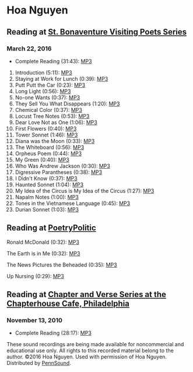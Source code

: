 Hoa Nguyen
==========

Reading at [St. Bonaventure Visiting Poets Series](http://writing.upenn.edu/pennsound/x/St-Bonaventure.php)
-----------------------------------------------------------------------------------------------------------

### March 22, 2016

-   Complete Reading (31:43): [MP3](http://media.sas.upenn.edu/pennsound/authors/Nguyen/Nguyen-How_St-Bonaventure_3-22-16.mp3)

  

1.  Introduction (5:11): [MP3](https://media.sas.upenn.edu/pennsound/authors/Nguyen/3-22-16/Nguyen-How_Introduction_St-Bonaventure_3-22-16.mp3)
2.  Staying at Work for Lunch (0:39): [MP3](https://media.sas.upenn.edu/pennsound/authors/Nguyen/3-22-16/Nguyen-How_Staying-at-Work_St-Bonaventure_3-22-16.mp3)
3.  Putt Putt the Car (0:23): [MP3](https://media.sas.upenn.edu/pennsound/authors/Nguyen/3-22-16/Nguyen-How_Putt-Putt-the-Car_St-Bonaventure_3-22-16.mp3)
4.  Long Light (0:56): [MP3](https://media.sas.upenn.edu/pennsound/authors/Nguyen/3-22-16/Nguyen-How_Long-Light_St-Bonaventure_3-22-16.mp3)
5.  No-one Wants (0:37): [MP3](https://media.sas.upenn.edu/pennsound/authors/Nguyen/3-22-16/Nguyen-How_No-One-Wants_St-Bonaventure_3-22-16.mp3)
6.  They Sell You What Disappears (1:20): [MP3](https://media.sas.upenn.edu/pennsound/authors/Nguyen/3-22-16/Nguyen-How_They-Sell-You-What-Disappears_St-Bonaventure_3-22-16.mp3)
7.  Chemical Color (0:37): [MP3](https://media.sas.upenn.edu/pennsound/authors/Nguyen/3-22-16/Nguyen-How_Chemical-Color_St-Bonaventure_3-22-16.mp3)
8.  Locust Tree Notes (0:53): [MP3](https://media.sas.upenn.edu/pennsound/authors/Nguyen/3-22-16/Nguyen-How_Locust-Tree-Notes_St-Bonaventure_3-22-16.mp3)
9.  Dear Love Not as One (1:06): [MP3](https://media.sas.upenn.edu/pennsound/authors/Nguyen/3-22-16/Nguyen-How_Dear-Love-Not-As-One_St-Bonaventure_3-22-16.mp3)
10. First Flowers (0:40): [MP3](https://media.sas.upenn.edu/pennsound/authors/Nguyen/3-22-16/Nguyen-How_First-Flowers_St-Bonaventure_3-22-16.mp3)
11. Tower Sonnet (1:46): [MP3](https://media.sas.upenn.edu/pennsound/authors/Nguyen/3-22-16/Nguyen-How_Tower-Sonnet_St-Bonaventure_3-22-16.mp3)
12. Diana was the Moon (0:33): [MP3](https://media.sas.upenn.edu/pennsound/authors/Nguyen/3-22-16/Nguyen-How_Diana-Was-the-Moon_St-Bonaventure_3-22-16.mp3)
13. The Whiteboard (0:56): [MP3](https://media.sas.upenn.edu/pennsound/authors/Nguyen/3-22-16/Nguyen-How_The-Whiteboard_St-Bonaventure_3-22-16.mp3)
14. Orpheus Poem (0:44): [MP3](https://media.sas.upenn.edu/pennsound/authors/Nguyen/3-22-16/Nguyen-How_Orpheus-Peom_St-Bonaventure_3-22-16.mp3)
15. My Green (0:40): [MP3](https://media.sas.upenn.edu/pennsound/authors/Nguyen/3-22-16/Nguyen-How_My-Green_St-Bonaventure_3-22-16.mp3)
16. Who Was Andrew Jackson (0:30): [MP3](https://media.sas.upenn.edu/pennsound/authors/Nguyen/3-22-16/Nguyen-How_Who-Was-Andrew-Jackson)
17. Digressive Parantheses (0:38): [MP3](https://media.sas.upenn.edu/pennsound/authors/Nguyen/3-22-16/Nguyen-How_Digressive-Parantheses_St-Bonaventure_3-22-16.mp3)
18. I Didn't Know (0:37): [MP3](https://media.sas.upenn.edu/pennsound/authors/Nguyen/3-22-16/Nguyen-How_I-Didnt-Know_St-Bonaventure_3-22-16.mp3)
19. Haunted Sonnet (1:04): [MP3](https://media.sas.upenn.edu/pennsound/authors/Nguyen/3-22-16/Nguyen-How_Haunted-Sonnet_St-Bonaventure_3-22-16.mp3)
20. My Idea of the Circus is My Idea of the Circus (1:27): [MP3](https://media.sas.upenn.edu/pennsound/authors/Nguyen/3-22-16/Nguyen-How_My-Idea-of-the-Circus-is-My-Idea-of-the-Circus_St-Bonaventure_3-22-16.mp3)
21. Napalm Notes (1:00): [MP3](https://media.sas.upenn.edu/pennsound/authors/Nguyen/3-22-16/Nguyen-How_Napalm-Notes_St-Bonaventure_3-22-16.mp3)
22. Tones in the Vietnamese Language (0:45): [MP3](https://media.sas.upenn.edu/pennsound/authors/Nguyen/3-22-16/Nguyen-How_Tones-in-the-Vietnamese-Language_St-Bonaventure_3-22-16.mp3)
23. Durian Sonnet (1:03): [MP3](https://media.sas.upenn.edu/pennsound/authors/Nguyen/3-22-16/Nguyen-How_Durian-Sonnet_St-Bonaventure_3-22-16.mp3)

Reading at [PoetryPolitic](http://writing.upenn.edu/pennsound/x/Poetry-Politic.php)
-----------------------------------------------------------------------------------

Ronald McDonald (0:32): [MP3](http://media.sas.upenn.edu/pennsound/groups/Poetry-Politic/Nguyen-Hoa_Ronald-McDonald_PoetryPolitics_State-of-the-Union-2008.mp3)

The Earth is in Me (0:32): [MP3](http://media.sas.upenn.edu/pennsound/groups/Poetry-Politic/Nguyen-Hoa_The-Earth-is-In-Me_PoetryPolitic_State-of-the-Union-2008.mp3)

The News Pictures the Beheaded (0:35): [MP3](http://media.sas.upenn.edu/pennsound/groups/Poetry-Politic/Nguyen-Hoa_The-News-Pictures-the-Beheaded_PoetryPolitics_State-of-the-Union-2008.mp3)

Up Nursing (0:29): [MP3](http://media.sas.upenn.edu/pennsound/groups/Poetry-Politic/Nguyen-Hoa_Up-Nursing_PoetryPolitic_State-of-the-Union-2008.mp3)

Reading at [Chapter and Verse Series at the Chapterhouse Cafe, Philadelphia](http://writing.upenn.edu/pennsound/x/Chapterhouse.php)
-----------------------------------------------------------------------------------------------------------------------------------

### November 13, 2010

-   Complete Reading (28:17): [MP3](https://media.sas.upenn.edu/pennsound/groups/Chapterhouse%20Series/CH-V/Nguyen-Hoa_02_Complete%20Reading_Chapter-and-Verse_PHL_11-13-10.mp3)

These sound recordings are being made available for noncommercial and educational use only. All rights to this recorded material belong to the author. ©2016 Hoa Nguyen.
Used with permission of Hoa Nguyen. Distributed by [PennSound](../index.html).
